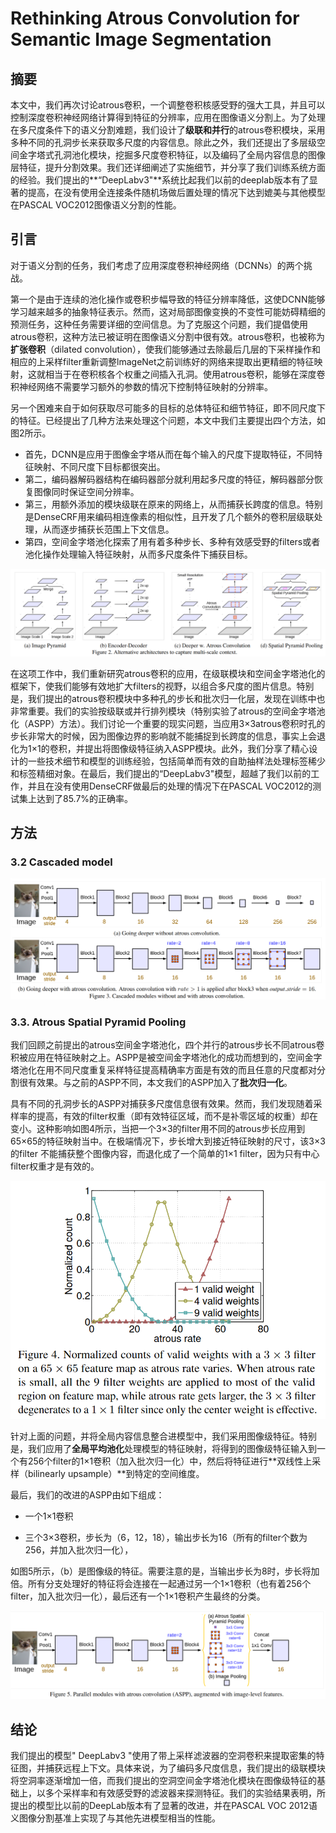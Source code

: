 # Rethinking Atrous Convolution for Semantic Image Segmentation

## 摘要

本文中，我们再次讨论atrous卷积，一个调整卷积核感受野的强大工具，并且可以控制深度卷积神经网络计算得到特征的分辨率，应用在图像语义分割上。为了处理在多尺度条件下的语义分割难题，我们设计了**级联和并行**的atrous卷积模块，采用多种不同的孔洞步长来获取多尺度的内容信息。除此之外，我们还提出了多层级空间金字塔式孔洞池化模块，挖掘多尺度卷积特征，以及编码了全局内容信息的图像层特征，提升分割效果。我们还详细阐述了实施细节，并分享了我们训练系统方面的经验。我们提出的**“DeepLabv3"**系统比起我们以前的deeplab版本有了显著的提高，在没有使用全连接条件随机场做后置处理的情况下达到媲美与其他模型在PASCAL VOC2012图像语义分割的性能。

## 引言

对于语义分割的任务，我们考虑了应用深度卷积神经网络（DCNNs）的两个挑战。

第一个是由于连续的池化操作或卷积步幅导致的特征分辨率降低，这使DCNN能够学习越来越多的抽象特征表示。然而，这对局部图像变换的不变性可能妨碍精细的预测任务，这种任务需要详细的空间信息。为了克服这个问题，我们提倡使用atrous卷积，这种方法已被证明在图像语义分割中很有效。atrous卷积，也被称为**扩张卷积**（dilated convolution），使我们能够通过去除最后几层的下采样操作和相应的上采样filter重新调整lmageNet之前训练好的网络来提取出更精细的特征映射，这就相当于在卷积核各个权重之间插入孔洞。使用atrous卷积，能够在深度卷积神经网络不需要学习额外的参数的情况下控制特征映射的分辨率。

另一个困难来自于如何获取尽可能多的目标的总体特征和细节特征，即不同尺度下的特征。已经提出了几种方法来处理这个问题，本文中我们主要提出四个方法，如图2所示。

- 首先，DCNN是应用于图像金字塔从而在每个输入的尺度下提取特征，不同特征映射、不同尺度下目标都很突出。
- 第二，编码器解码器结构在编码器部分就利用起多尺度的特征，解码器部分恢复图像同时保证空间分辨率。
- 第三，用额外添加的模块级联在原来的网络上，从而捕获长跨度的信息。特别是DenseCRF用来编码相连像素的相似性，且开发了几个额外的卷积层级联处理，从而逐步捕获长范围上下文信息。
- 第四，空间金字塔池化探索了用有着多种步长、多种有效感受野的filters或者池化操作处理输入特征映射，从而多尺度条件下捕获目标。

![1722408748682](assets/1722408748682.png)

在这项工作中，我们重新研究atrous卷积的应用，在级联模块和空间金字塔池化的框架下，使我们能够有效地扩大filters的视野，以组合多尺度的图片信息。特别是，我们提出的atrous卷积模块中多种孔的步长和批次归一化层，发现在训练中也非常重要。我们的实验按级联或并行排列模块（特别实验了atrous的空间金字塔池化（ASPP）方法）。我们讨论一个重要的现实问题，当应用3×3atrous卷积时孔的步长非常大的时候，因为图像边界的影响就不能捕捉到长跨度的信息，事实上会退化为1×1的卷积，并提出将图像级特征纳入ASPP模块。此外，我们分享了精心设计的一些技术细节和模型的训练经验，包括简单而有效的自助抽样法处理标签稀少和标签精细对象。在最后，我们提出的“DeepLabv3"模型，超越了我们以前的工作，并且在没有使用DenseCRF做最后的处理的情况下在PASCAL VOC2012的测试集上达到了85.7%的正确率。

## 方法

### 3.2 Cascaded model

![1722431283605](assets/1722431283605.png)

### 3.3. Atrous Spatial Pyramid Pooling

我们回顾之前提出的atrous空间金字塔池化，四个并行的atrous步长不同atrous卷积被应用在特征映射之上。ASPP是被空间金字塔池化的成功而想到的，空间金字塔池化在用不同尺度重复采样特征提高精确率方面是有效的而且任意的尺度都对分割很有效果。与之前的ASPP不同，本文我们的ASPP加入了**批次归一化**。

具有不同的孔洞步长的ASPP对捕获多尺度信息很有效果。然而，我们发现随着采样率的提高，有效的filter权重（即有效特征区域，而不是补零区域的权重）却在变小。这种影响如图4所示，当把一个3×3的filter用不同的atrous步长应用到65×65的特征映射当中。在极端情况下，步长增大到接近特征映射的尺寸，该3×3的filter 不能捕获整个图像内容，而退化成了一个简单的1×1 filter，因为只有中心filter权重才是有效的。

![1722406672175](assets/1722406672175.png)

针对上面的问题，并将全局内容信息整合进模型中，我们采用图像级特征。特别是，我们应用了**全局平均池化**处理模型的特征映射，将得到的图像级特征输入到一个有256个filter的1×1卷积（加入批次归一化）中，然后将特征进行**双线性上采样（bilinearly upsample）**到特定的空间维度。

最后，我们的改进的ASPP由如下组成：

- 一个1×1卷积

- 三个3×3卷积，步长为（6，12，18），输出步长为16（所有的filter个数为256，并加入批次归一化），

如图5所示，（b）是图像级的特征。需要注意的是，当输出步长为8时，步长将加倍。所有分支处理好的特征将会连接在一起通过另一个1×1卷积（也有着256个filter，加入批次归一化），最后还有一个1×1卷积产生最终的分类。

![1722406882399](assets/1722406882399.png)

## 结论

我们提出的模型" DeepLabv3 "使用了带上采样滤波器的空洞卷积来提取密集的特征图，并捕获远程上下文。具体来说，为了编码多尺度信息，我们提出的级联模块将空洞率逐渐增加一倍，而我们提出的空洞空间金字塔池化模块在图像级特征的基础上，以多个采样率和有效感受野的滤波器来探测特征。我们的实验结果表明，所提出的模型比以前的DeepLab版本有了显著的改进，并在PASCAL VOC 2012语义图像分割基准上实现了与其他先进模型相当的性能。